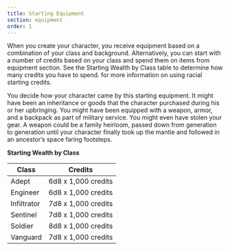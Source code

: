 ```yaml
---
title: Starting Equipment
section: equipment
order: 1
---
```

When you create your character, you receive equipment based on a combination of your class and background. Alternatively,
you can start with a number of credits based on your class and spend them on items from equipment section. See
the Starting Wealth by Class table to determine how many credits you have to spend.
for more information on using racial starting credits.

You decide how your character came by this starting equipment. It might have been an inheritance or goods that the
character purchased during his or her upbringing. You might have been equipped with a weapon, armor, and a backpack as
part of military service. You might even have stolen your gear. A weapon could be a family heirloom, passed down from
generation to generation until your character finally took up the mantle and followed in an ancestor’s space faring footsteps.

__Starting Wealth by Class__

Class|Credits
---|---
Adept|6d8 x 1,000 credits
Engineer|6d8 x 1,000 credits
Infiltrator|7d8 x 1,000 credits
Sentinel|7d8 x 1,000 credits
Soldier|8d8 x 1,000 credits
Vanguard|7d8 x 1,000 credits


<me-source-reference pages="43" source="basic"></me-source-reference>
